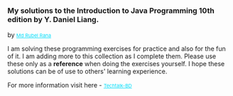 <h3>My solutions to the Introduction to Java Programming 10th edition by Y. Daniel Liang.</h3>

by <a href="https://about.me/mdrubelrana-tt" style="color: #00ddfa; font-size: 11px;" target="_blank">Md Rubel Rana</a>

I am solving these programming exercises for practice and also for the fun of it. I am adding more to this collection as I complete them. Please use these only as a <strong>reference</strong> when doing the exercises yourself. I hope these solutions can be of use to others' learning experience.

For more information visit here - <a href="https://www.techtalk-bd.com" style="color: #00ddfa; font-size: 11px;" target="_blank">Techtalk-BD</a>
